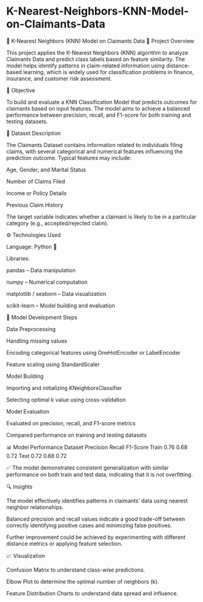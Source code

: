# K-Nearest-Neighbors-KNN-Model-on-Claimants-Data
🧠 K-Nearest Neighbors (KNN) Model on Claimants Data
📘 Project Overview

This project applies the K-Nearest Neighbors (KNN) algorithm to analyze Claimants Data and predict class labels based on feature similarity. The model helps identify patterns in claim-related information using distance-based learning, which is widely used for classification problems in finance, insurance, and customer risk assessment.

🎯 Objective

To build and evaluate a KNN Classification Model that predicts outcomes for claimants based on input features. The model aims to achieve a balanced performance between precision, recall, and F1-score for both training and testing datasets.

🧩 Dataset Description

The Claimants Dataset contains information related to individuals filing claims, with several categorical and numerical features influencing the prediction outcome.
Typical features may include:

Age, Gender, and Marital Status

Number of Claims Filed

Income or Policy Details

Previous Claim History

The target variable indicates whether a claimant is likely to be in a particular category (e.g., accepted/rejected claim).

⚙️ Technologies Used

Language: Python 🐍

Libraries:

pandas – Data manipulation

numpy – Numerical computation

matplotlib / seaborn – Data visualization

scikit-learn – Model building and evaluation

🧮 Model Development Steps

Data Preprocessing

Handling missing values

Encoding categorical features using OneHotEncoder or LabelEncoder

Feature scaling using StandardScaler

Model Building

Importing and initializing KNeighborsClassifier

Selecting optimal k value using cross-validation

Model Evaluation

Evaluated on precision, recall, and F1-score metrics

Compared performance on training and testing datasets

📊 Model Performance
Dataset	Precision	Recall	F1-Score
Train	0.76	0.68	0.72
Test	0.72	0.68	0.72

✅ The model demonstrates consistent generalization with similar performance on both train and test data, indicating that it is not overfitting.

🔍 Insights

The model effectively identifies patterns in claimants’ data using nearest neighbor relationships.

Balanced precision and recall values indicate a good trade-off between correctly identifying positive cases and minimizing false positives.

Further improvement could be achieved by experimenting with different distance metrics or applying feature selection.

📈 Visualization

Confusion Matrix to understand class-wise predictions.

Elbow Plot to determine the optimal number of neighbors (k).

Feature Distribution Charts to understand data spread and influence.
